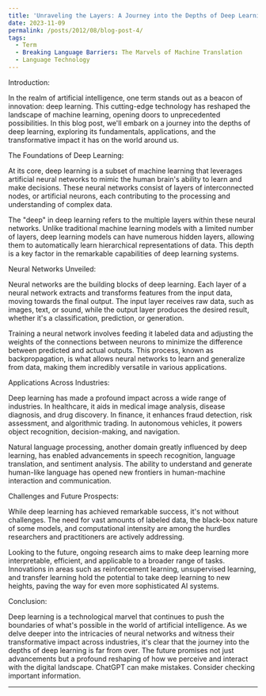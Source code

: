 ```yaml
---
title: 'Unraveling the Layers: A Journey into the Depths of Deep Learning'
date: 2023-11-09
permalink: /posts/2012/08/blog-post-4/
tags:
  - Term
  - Breaking Language Barriers: The Marvels of Machine Translation
  - Language Technology
---
```

Introduction:

In the realm of artificial intelligence, one term stands out as a beacon of innovation: deep learning. This cutting-edge technology has reshaped the landscape of machine learning, opening doors to unprecedented possibilities. In this blog post, we'll embark on a journey into the depths of deep learning, exploring its fundamentals, applications, and the transformative impact it has on the world around us.

The Foundations of Deep Learning:

At its core, deep learning is a subset of machine learning that leverages artificial neural networks to mimic the human brain's ability to learn and make decisions. These neural networks consist of layers of interconnected nodes, or artificial neurons, each contributing to the processing and understanding of complex data.

The "deep" in deep learning refers to the multiple layers within these neural networks. Unlike traditional machine learning models with a limited number of layers, deep learning models can have numerous hidden layers, allowing them to automatically learn hierarchical representations of data. This depth is a key factor in the remarkable capabilities of deep learning systems.

Neural Networks Unveiled:

Neural networks are the building blocks of deep learning. Each layer of a neural network extracts and transforms features from the input data, moving towards the final output. The input layer receives raw data, such as images, text, or sound, while the output layer produces the desired result, whether it's a classification, prediction, or generation.

Training a neural network involves feeding it labeled data and adjusting the weights of the connections between neurons to minimize the difference between predicted and actual outputs. This process, known as backpropagation, is what allows neural networks to learn and generalize from data, making them incredibly versatile in various applications.

Applications Across Industries:

Deep learning has made a profound impact across a wide range of industries. In healthcare, it aids in medical image analysis, disease diagnosis, and drug discovery. In finance, it enhances fraud detection, risk assessment, and algorithmic trading. In autonomous vehicles, it powers object recognition, decision-making, and navigation.

Natural language processing, another domain greatly influenced by deep learning, has enabled advancements in speech recognition, language translation, and sentiment analysis. The ability to understand and generate human-like language has opened new frontiers in human-machine interaction and communication.

Challenges and Future Prospects:

While deep learning has achieved remarkable success, it's not without challenges. The need for vast amounts of labeled data, the black-box nature of some models, and computational intensity are among the hurdles researchers and practitioners are actively addressing.

Looking to the future, ongoing research aims to make deep learning more interpretable, efficient, and applicable to a broader range of tasks. Innovations in areas such as reinforcement learning, unsupervised learning, and transfer learning hold the potential to take deep learning to new heights, paving the way for even more sophisticated AI systems.

Conclusion:

Deep learning is a technological marvel that continues to push the boundaries of what's possible in the world of artificial intelligence. As we delve deeper into the intricacies of neural networks and witness their transformative impact across industries, it's clear that the journey into the depths of deep learning is far from over. The future promises not just advancements but a profound reshaping of how we perceive and interact with the digital landscape.
ChatGPT can make mistakes. Consider checking important information.

------
